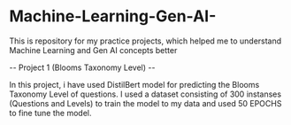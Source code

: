 # Machine-Learning-Gen-AI-
This is repository for my practice projects, which helped me to understand Machine Learning and Gen AI concepts better  

-- Project 1 (Blooms Taxonomy Level) --

In this project, i have used DistilBert model for predicting the Blooms Taxonomy Level of questions. I used a dataset consisting of 300 instanses (Questions and Levels) to train the model to my data and used 50 EPOCHS to fine tune the model.
